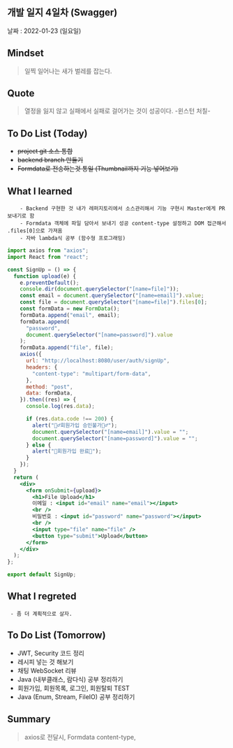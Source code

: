 ## 개발 일지 4일차 (Swagger)

날짜 : 2022-01-23 (일요일)

## Mindset

> 일찍 일어나는 새가 벌레를 잡는다.

## Quote

> 열정을 잃지 않고 실패에서 실패로 걸어가는 것이 성공이다. -윈스턴 처칠-

## To Do List (Today)

- ~~project git 소스 통합~~
- ~~backend branch 만들기~~
- ~~Formdata로 전송하는것 통일 (Thumbnail까지 기능 넣어보기)~~

## What I learned

```plain
    - Backend 구현한 것 내가 레퍼지토리에서 소스관리해서 기능 구현시 Master에게 PR 보내기로 함
    - Formdata 객체에 파일 담아서 보내기 성공 content-type 설정하고 DOM 접근해서 .files[0]으로 가져옴
    - 자바 lambda식 공부 (함수형 프로그래밍)
```

```jsx
import axios from "axios";
import React from "react";

const SignUp = () => {
  function upload(e) {
    e.preventDefault();
    console.dir(document.querySelector("[name=file]"));
    const email = document.querySelector("[name=email]").value;
    const file = document.querySelector("[name=file]").files[0];
    const formData = new FormData();
    formData.append("email", email);
    formData.append(
      "password",
      document.querySelector("[name=password]").value
    );
    formData.append("file", file);
    axios({
      url: "http://localhost:8080/user/auth/signUp",
      headers: {
        "content-type": "multipart/form-data",
      },
      method: "post",
      data: formData,
    }).then((res) => {
      console.log(res.data);

      if (res.data.code !== 200) {
        alert("🤦‍♂️회원가입 승인불가🤦‍♂️");
        document.querySelector("[name=email]").value = "";
        document.querySelector("[name=password]").value = "";
      } else {
        alert("👊회원가입 완료👊");
      }
    });
  }
  return (
    <div>
      <form onSubmit={upload}>
        <h1>File Upload</h1>
        이메일 : <input id="email" name="email"></input>
        <br />
        비밀번호 : <input id="password" name="password"></input>
        <br />
        <input type="file" name="file" />
        <button type="submit">Upload</button>
      </form>
    </div>
  );
};

export default SignUp;
```

## What I regreted

```plain
 - 좀 더 계획적으로 살자.
```

## To Do List (Tomorrow)

- JWT, Security 코드 정리
- 레시피 넣는 것 해보기
- 채팅 WebSocket 리뷰
- Java (내부클래스, 람다식) 공부 정리하기
- 회원가입, 회원목록, 로그인, 회원탈퇴 TEST
- Java (Enum, Stream, FileIO) 공부 정리하기

## Summary

> axios로 전달시, Formdata content-type,
